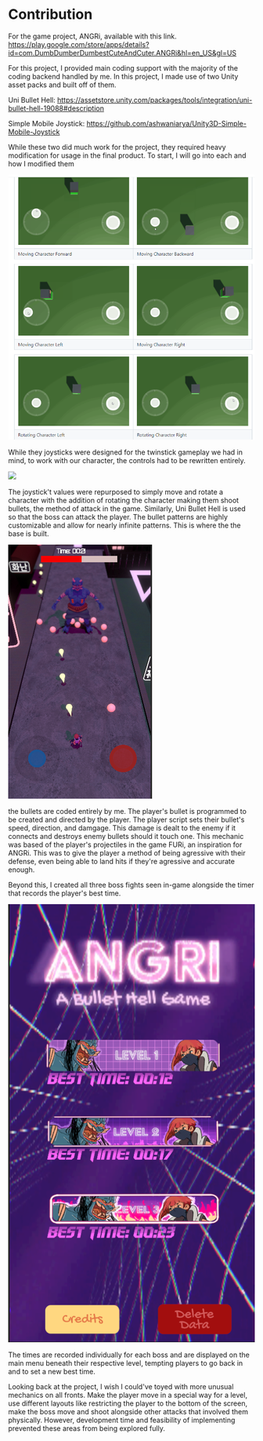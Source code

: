 # Contribution
For the game project, ANGRi, available with this link. https://play.google.com/store/apps/details?id=com.DumbDumberDumbestCuteAndCuter.ANGRi&hl=en_US&gl=US 

For this project, I provided main coding support with the majority of the coding backend handled by me. 
In this project, I made use of two Unity asset packs and built off of them.

Uni Bullet Hell: https://assetstore.unity.com/packages/tools/integration/uni-bullet-hell-19088#description

Simple Mobile Joystick: https://github.com/ashwaniarya/Unity3D-Simple-Mobile-Joystick

While these two did much work for the project, they required heavy modification for usage in the final product. To start, I will go into each and how I modified them

![](https://github.com/CalebStudent/Caleb-McCartney-ANGRi-Work/blob/main/exOfJoy.PNG)

While they joysticks were designed for the twinstick gameplay we had in mind, to work with our character, the controls had to be rewritten entirely.


![](https://github.com/CalebStudent/Caleb-McCartney-ANGRi-Work/blob/main/2022-05-09%2021-48-50.gif)

The joystick't values were repurposed to simply move and rotate a character with the addition of rotating the character making them shoot bullets, the method of attack in the game. Similarly, Uni Bullet Hell is used so that the boss can attack the player. The bullet patterns are highly customizable and allow for nearly infinite patterns. This is where the the base is built.

![](https://github.com/CalebStudent/Caleb-McCartney-ANGRi-Work/blob/main/block.PNG)

the bullets are coded entirely by me. The player's bullet is programmed to be created and directed by the player. The player script sets their bullet's speed, direction, and damgage. This damage is dealt to the enemy if it connects and destroys enemy bullets should it touch one. This mechanic was based of the player's projectiles in the game FURi, an inspiration for ANGRi. This was to give the player a method of being agressive with their defense, even being able to land hits if they're agressive and accurate enough.

Beyond this, I created all three boss fights seen in-game alongside the timer that records the player's best time.

![](https://github.com/CalebStudent/Caleb-McCartney-ANGRi-Work/blob/main/time.PNG) 

The times are recorded individually for each boss and are displayed on the main menu beneath their respective level, tempting players to go back in and to set a new best time.

Looking back at the project, I wish I could've toyed with more unusual mechanics on all fronts. Make the player move in a special way for a level, use different layouts like restricting the player to the bottom of the screen, make the boss move and shoot alongside other attacks that involved them physically. However, development time and feasibility of implementing prevented these areas from being explored fully.
